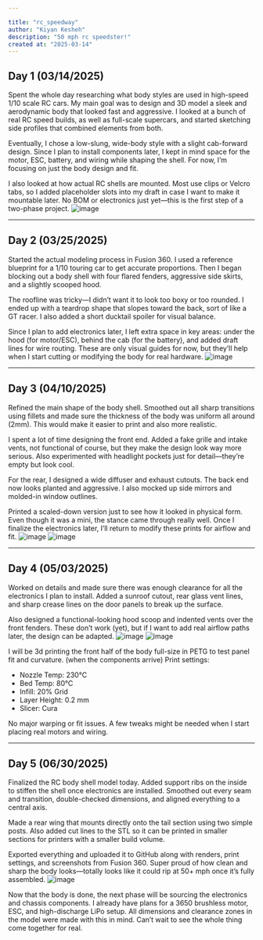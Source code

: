 ```yaml
---

title: "rc_speedway"
author: "Kiyan Kesheh"
description: "50 mph rc speedster!"
created at: "2025-03-14"
---
```


## Day 1 (03/14/2025)

Spent the whole day researching what body styles are used in high-speed 1/10 scale RC cars. My main goal was to design and 3D model a sleek and aerodynamic body that looked fast and aggressive. I looked at a bunch of real RC speed builds, as well as full-scale supercars, and started sketching side profiles that combined elements from both.

Eventually, I chose a low-slung, wide-body style with a slight cab-forward design. Since I plan to install components later, I kept in mind space for the motor, ESC, battery, and wiring while shaping the shell. For now, I’m focusing on just the body design and fit.

I also looked at how actual RC shells are mounted. Most use clips or Velcro tabs, so I added placeholder slots into my draft in case I want to make it mountable later. No BOM or electronics just yet—this is the first step of a two-phase project.
![image](https://github.com/user-attachments/assets/b862e293-32e0-4e63-9be4-bc1ccb5d5410)

---

## Day 2 (03/25/2025)

Started the actual modeling process in Fusion 360. I used a reference blueprint for a 1/10 touring car to get accurate proportions. Then I began blocking out a body shell with four flared fenders, aggressive side skirts, and a slightly scooped hood.

The roofline was tricky—I didn’t want it to look too boxy or too rounded. I ended up with a teardrop shape that slopes toward the back, sort of like a GT racer. I also added a short ducktail spoiler for visual balance.

Since I plan to add electronics later, I left extra space in key areas: under the hood (for motor/ESC), behind the cab (for the battery), and added draft lines for wire routing. These are only visual guides for now, but they’ll help when I start cutting or modifying the body for real hardware.
![image](https://github.com/user-attachments/assets/95edd458-7624-4ea3-ac67-85e39f139670)

---

## Day 3 (04/10/2025)

Refined the main shape of the body shell. Smoothed out all sharp transitions using fillets and made sure the thickness of the body was uniform all around (2mm). This would make it easier to print and also more realistic.

I spent a lot of time designing the front end. Added a fake grille and intake vents, not functional of course, but they make the design look way more serious. Also experimented with headlight pockets just for detail—they’re empty but look cool.

For the rear, I designed a wide diffuser and exhaust cutouts. The back end now looks planted and aggressive. I also mocked up side mirrors and molded-in window outlines.

Printed a scaled-down version just to see how it looked in physical form. Even though it was a mini, the stance came through really well. Once I finalize the electronics later, I’ll return to modify these prints for airflow and fit.
![image](https://github.com/user-attachments/assets/6ce7bd60-9451-4d32-b704-a42e1d2db361)
![image](https://github.com/user-attachments/assets/63953b42-c13e-4da0-bebe-29a36dcf3566)

---

## Day 4 (05/03/2025)

Worked on details and made sure there was enough clearance for all the electronics I plan to install. Added a sunroof cutout, rear glass vent lines, and sharp crease lines on the door panels to break up the surface.

Also designed a functional-looking hood scoop and indented vents over the front fenders. These don’t work (yet), but if I want to add real airflow paths later, the design can be adapted.
![image](https://github.com/user-attachments/assets/47071df9-54a9-491b-88f8-8a9f795034e0)
![image](https://github.com/user-attachments/assets/c91919da-51e4-4c80-b58b-ae7696757fb9)

I will be 3d printing  the front half of the body full-size in PETG to test panel fit and curvature. (when the components arrive) Print settings:

* Nozzle Temp: 230°C
* Bed Temp: 80°C
* Infill: 20% Grid
* Layer Height: 0.2 mm
* Slicer: Cura

No major warping or fit issues. A few tweaks might be needed when I start placing real motors and wiring.

---

## Day 5 (06/30/2025)

Finalized the RC body shell model today. Added support ribs on the inside to stiffen the shell once electronics are installed. Smoothed out every seam and transition, double-checked dimensions, and aligned everything to a central axis.

Made a rear wing that mounts directly onto the tail section using two simple posts. Also added cut lines to the STL so it can be printed in smaller sections for printers with a smaller build volume.

Exported everything and uploaded it to GitHub along with renders, print settings, and screenshots from Fusion 360. Super proud of how clean and sharp the body looks—totally looks like it could rip at 50+ mph once it’s fully assembled.
![image](https://github.com/user-attachments/assets/726d7ffa-638e-40f3-80f4-46cceb2f803d)

Now that the body is done, the next phase will be sourcing the electronics and chassis components. I already have plans for a 3650 brushless motor, ESC, and high-discharge LiPo setup. All dimensions and clearance zones in the model were made with this in mind. Can’t wait to see the whole thing come together for real.
